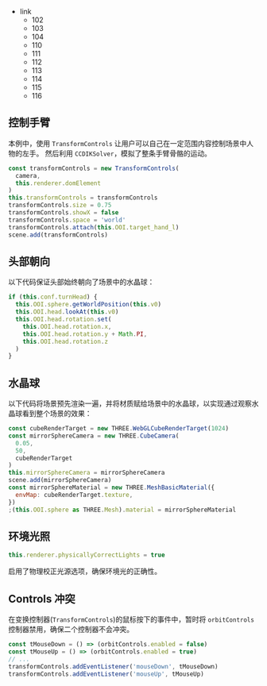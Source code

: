 - link
  - 102
  - 103
  - 104
  - 110
  - 111
  - 112
  - 113
  - 114
  - 115
  - 116

## 控制手臂

本例中，使用 `TransformControls` 让用户可以自己在一定范围内容控制场景中人物的左手。 然后利用 `CCDIKSolver`，模拟了整条手臂骨骼的运动。

```typescript
const transformControls = new TransformControls(
  camera,
  this.renderer.domElement
)
this.transformControls = transformControls
transformControls.size = 0.75
transformControls.showX = false
transformControls.space = 'world'
transformControls.attach(this.OOI.target_hand_l)
scene.add(transformControls)
```

## 头部朝向

以下代码保证头部始终朝向了场景中的水晶球：

```typescript
if (this.conf.turnHead) {
  this.OOI.sphere.getWorldPosition(this.v0)
  this.OOI.head.lookAt(this.v0)
  this.OOI.head.rotation.set(
    this.OOI.head.rotation.x,
    this.OOI.head.rotation.y + Math.PI,
    this.OOI.head.rotation.z
  )
}
```

## 水晶球

以下代码将场景预先渲染一遍，并将材质赋给场景中的水晶球，以实现通过观察水晶球看到整个场景的效果：

```js
const cubeRenderTarget = new THREE.WebGLCubeRenderTarget(1024)
const mirrorSphereCamera = new THREE.CubeCamera(
  0.05,
  50,
  cubeRenderTarget
)
this.mirrorSphereCamera = mirrorSphereCamera
scene.add(mirrorSphereCamera)
const mirrorSphereMaterial = new THREE.MeshBasicMaterial({
  envMap: cubeRenderTarget.texture,
})
;(this.OOI.sphere as THREE.Mesh).material = mirrorSphereMaterial
```

## 环境光照

```js
this.renderer.physicallyCorrectLights = true
```

启用了物理校正光源选项，确保环境光的正确性。

## Controls 冲突

在变换控制器(`TransformControls`)的鼠标按下的事件中，暂时将 `orbitControls` 控制器禁用，确保二个控制器不会冲突。

```js
const tMouseDown = () => (orbitControls.enabled = false)
const tMouseUp = () => (orbitControls.enabled = true)
// ...
transformControls.addEventListener('mouseDown', tMouseDown)
transformControls.addEventListener('mouseUp', tMouseUp)
```